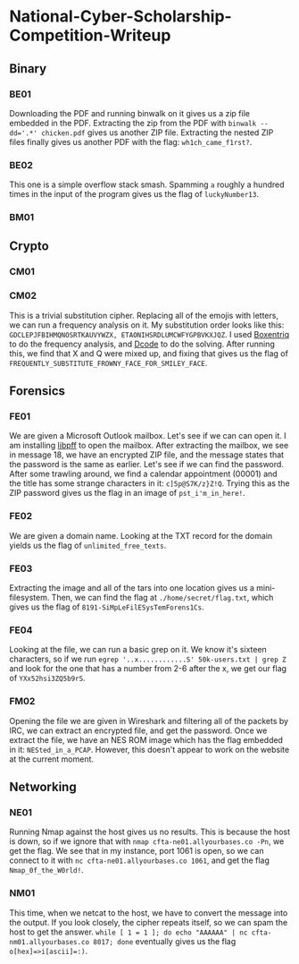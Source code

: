 # National-Cyber-Scholarship-Competition-Writeup

## Binary

### BE01

Downloading the PDF and running binwalk on it gives us a zip file embedded in the PDF. Extracting the zip from the PDF with `binwalk --dd='.*' chicken.pdf` gives us another ZIP file. Extracting the nested ZIP files finally gives us another PDF with the flag: `wh1ch_came_f1rst?`.

### BE02

This one is a simple overflow stack smash. Spamming `a` roughly a hundred times in the input of the program gives us the flag of `luckyNumber13`.

### BM01

## Crypto

### CM01

### CM02

This is a trivial substitution cipher. Replacing all of the emojis with letters, we can run a frequency analysis on it. My substitution order looks like this: `GDCLEPJFBIHMQNOSRTKAUVYWZX, ETAONIHSRDLUMCWFYGPBVKXJQZ`. I used [Boxentriq](https://www.boxentriq.com/code-breaking/frequency-analysis) to do the frequency analysis, and [Dcode](https://www.dcode.fr/monoalphabetic-substitution) to do the solving. After running this, we find that X and Q were mixed up, and fixing that gives us the flag of `FREQUENTLY_SUBSTITUTE_FROWNY_FACE_FOR_SMILEY_FACE`.

## Forensics

### FE01

We are given a Microsoft Outlook mailbox. Let's see if we can can open it. I am installing [libpff](https://github.com/libyal/libpff) to open the mailbox. After extracting the mailbox, we see in message 18, we have an encrypted ZIP file, and the message states that the password is the same as earlier. Let's see if we can find the password. After some trawling around, we find a calendar appointment (00001) and the title has some strange characters in it: `c]5p@S7K/z}Z!Q`. Trying this as the ZIP password gives us the flag in an image of `pst_i'm_in_here!`.

### FE02

We are given a domain name. Looking at the TXT record for the domain yields us the flag of `unlimited_free_texts`.

### FE03

Extracting the image and all of the tars into one location gives us a mini-filesystem. Then, we can find the flag at `./home/secret/flag.txt`, which gives us the flag of `8191-SiMpLeFilESysTemForens1Cs`.

### FE04

Looking at the file, we can run a basic grep on it. We know it's sixteen characters, so if we run `egrep '..x............S' 50k-users.txt | grep Z` and look for the one that has a number from 2-6 after the x, we get our flag of `YXx52hsi3ZQ5b9rS`.

### FM02

Opening the file we are given in Wireshark and filtering all of the packets by IRC, we can extract an encrypted file, and get the password. Once we extract the file, we have an NES ROM image which has the flag embedded in it: `NESted_in_a_PCAP`. However, this doesn't appear to work on the website at the current moment.

## Networking

### NE01

Running Nmap against the host gives us no results. This is because the host is down, so if we ignore that with `nmap cfta-ne01.allyourbases.co -Pn`, we get the flag. We see that in my instance, port 1061 is open, so we can connect to it with `nc cfta-ne01.allyourbases.co 1061`, and get the flag `Nmap_0f_the_W0rld!`.

### NM01

This time, when we netcat to the host, we have to convert the message into the output. If you look closely, the cipher repeats itself, so we can spam the host to get the answer. `while [ 1 = 1 ]; do echo "AAAAAA" | nc cfta-nm01.allyourbases.co 8017; done` eventually gives us the flag `o[hex]=>i[ascii]=:)`.
